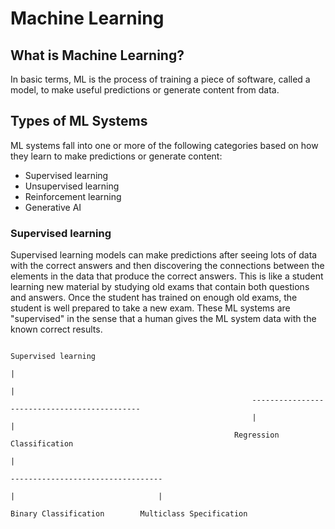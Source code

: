 # Machine Learning

## What is Machine Learning?

In basic terms, ML is the process of training a piece of software, called a model, to make useful predictions or generate content from data.

## Types of ML Systems
ML systems fall into one or more of the following categories based on how they learn to make predictions or generate content:

- Supervised learning
- Unsupervised learning
- Reinforcement learning
- Generative AI

### Supervised learning
Supervised learning models can make predictions after seeing lots of data with the correct answers and then discovering the connections between the elements in the data that produce the correct answers. This is like a student learning new material by studying old exams that contain both questions and answers. Once the student has trained on enough old exams, the student is well prepared to take a new exam. These ML systems are "supervised" in the sense that a human gives the ML system data with the known correct results.

```
                                                                  Supervised learning
                                                                          |
                                                                          |
                                                      ---------------------------------------------
                                                      |                                           |
                                                  Regression                                Classification
                                                                                                  |
                                                                                  ----------------------------------
                                                                                  |                                |
                                                                        Binary Classification        Multiclass Specification 


```

      
